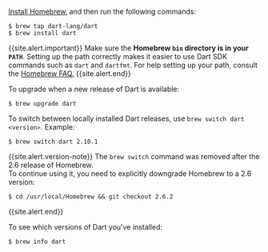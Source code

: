 [Install Homebrew,](https://brew.sh)
and then run the following commands:

```terminal
$ brew tap dart-lang/dart
$ brew install dart
```
{{site.alert.important}}
  Make sure the **Homebrew `bin` directory is in your `PATH`**. Setting up the
  path correctly makes it easier to use Dart SDK commands such as `dart` and
  `dartfmt`. For help setting up your path, consult the [Homebrew
  FAQ.](https://docs.brew.sh/FAQ)
{{site.alert.end}}

To upgrade when a new release of Dart is available:

```terminal
$ brew upgrade dart
```

To switch between locally installed Dart releases, use
`brew switch dart <version>`. Example:

```terminal
$ brew switch dart 2.10.1
```

{{site.alert.version-note}}
  The `brew switch` command was removed after the 2.6 release of Homebrew.  
  To continue using it, you need to explicitly downgrade Homebrew to a 2.6 version:

  ```terminal
  $ cd /usr/local/Homebrew && git checkout 2.6.2
  ```
{{site.alert.end}}

To see which versions of Dart you've installed:

```terminal
$ brew info dart
```
